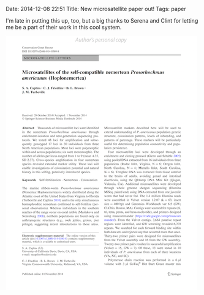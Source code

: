 Date: 2014-12-08 22:51
Title: New microsatellite paper out!
Tags: paper

I'm late in putting this up, too, but a big thanks to Serena and Clint for
letting me be a part of their work in this cool system.

<a href="http://link.springer.com/article/10.1007/s12686-014-0380-8">
<img src="/images/Caplinsetal2014_PrimerNote.png", width=500>
</a>
